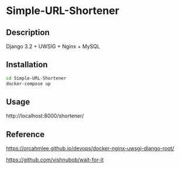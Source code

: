 # Simple-URL-Shortener

## Description
Django 3.2 + UWSIG + Nginx + MySQL

## Installation

```sh
cd Simple-URL-Shortener
docker-compose up 
```

## Usage
http://localhost:8000/shortener/

## Reference
https://orcahmlee.github.io/devops/docker-nginx-uwsgi-django-root/

https://github.com/vishnubob/wait-for-it